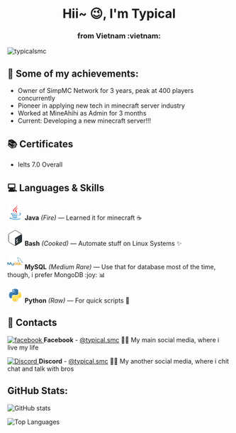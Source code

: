 
<h1 align="center">Hii~ 😉, I'm Typical</h1>
<h3 align="center">from Vietnam :vietnam:</h3>

<p align="left"> <img src="https://komarev.com/ghpvc/?username=typicalsmc&label=Profile%20views&color=0e75b6&style=flat" alt="typicalsmc" /> </p>

## 🧪 **Some of my achievements:**
* Owner of SimpMC Network for 3 years, peak at 400 players concurrently
* Pioneer in applying new tech in minecraft server industry
* Worked at MineAhihi as Admin for 3 months
* Current: Developing a new minecraft server!!!
## 📚 Certificates
* Ielts 7.0 Overall
## 💻 Languages & Skills

<div align="left">
  <p>
    <img src="https://raw.githubusercontent.com/devicons/devicon/master/icons/java/java-original.svg" alt="Java" width="35" height="35" /> 
    <strong>Java</strong> <em>(Fire)</em> — Learned it for minecraft ☕
  </p>
  <p>
    <img src="https://raw.githubusercontent.com/devicons/devicon/master/icons/bash/bash-original.svg" alt="Bash" width="35" height="35" /> 
    <strong>Bash</strong> <em>(Cooked)</em> — Automate stuff on Linux Systems ✨
  </p>
  <p>
    <img src="https://raw.githubusercontent.com/devicons/devicon/master/icons/mysql/mysql-original-wordmark.svg" alt="MySQL" width="35" height="35" /> 
    <strong>MySQL</strong> <em>(Medium Rare)</em> — Use that for database most of the time, though, i prefer MongoDB :joy: 📊
  </p>
  <p>
    <img src="https://raw.githubusercontent.com/devicons/devicon/master/icons/python/python-original.svg" alt="Python" width="35" height="35" /> 
    <strong>Python</strong> <em>(Raw)</em> — For quick scripts 🐍
  </p>
</div>

## 💌 Contacts
  <div align="left">
    <p>
      <a href="https://facebook.com/typical.smc" target="_blank">
        <img src="https://raw.githubusercontent.com/rahuldkjain/github-profile-readme-generator/master/src/images/icons/Social/facebook.svg" alt="facebook" height="35" width="45" />
      </a>
      <strong>Facebook</strong> - <a href="https://facebook.com/typical.smc" target="_blank">@typical.smc</a>  
      🙆‍♂️ My main social media, where i live my life
    </p>
    <p>
      <a href="https://discordlookup.com/user/437854007181049866" target="_blank">
        <img src="https://raw.githubusercontent.com/rahuldkjain/github-profile-readme-generator/master/src/images/icons/Social/discord.svg" alt="Discord" height="35" width="45" />
      </a>
      <strong>Discord</strong> - <a href="https://discordlookup.com/user/437854007181049866" target="_blank">@typical.smc</a>  
      🧑‍🦯 My another social media, where i chit chat and talk with bros
    </p>
  </div>

## GitHub Stats:
![GitHub stats](https://github-readme-stats.vercel.app/api?username=typicalsmc&theme=tokyonight&hide_border=true)

![Top Languages](https://github-readme-stats.vercel.app/api/top-langs/?username=typicalsmc&theme=tokyonight&layout=compact&hide_border=true)

